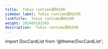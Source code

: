 ```yaml
---
title:  Tokio runtime源码分析
sidebar_label: Tokio runtime源码分析
linkTitle:  Tokio runtime源码分析
weight: 202403182343
description:  Tokio runtime源码分析
---
```


import DocCardList from '@theme/DocCardList';

<DocCardList />
